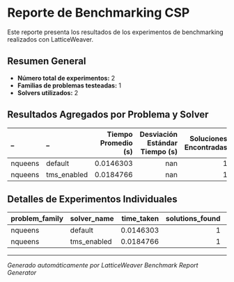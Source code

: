 # Reporte de Benchmarking CSP

Este reporte presenta los resultados de los experimentos de benchmarking realizados con LatticeWeaver.

## Resumen General

- **Número total de experimentos:** 2
- **Familias de problemas testeadas:** 1
- **Solvers utilizados:** 2

## Resultados Agregados por Problema y Solver

| _       | _           |   Tiempo Promedio (s) |   Desviación Estándar Tiempo (s) |   Soluciones Encontradas |   Nodos Explorados |   Backtracks |   Restricciones Chequeadas |   _ |
|:--------|:------------|----------------------:|---------------------------------:|-------------------------:|-------------------:|-------------:|---------------------------:|----:|
| nqueens | default     |             0.0146303 |                              nan |                        1 |                 11 |            0 |                          0 | 100 |
| nqueens | tms_enabled |             0.0184766 |                              nan |                        1 |                 11 |            0 |                          0 | 100 |

## Detalles de Experimentos Individuales

| problem_family   | solver_name   |   time_taken |   solutions_found |   nodes_explored |   backtracks |   constraints_checked | solution_valid   |
|:-----------------|:--------------|-------------:|------------------:|-----------------:|-------------:|----------------------:|:-----------------|
| nqueens          | default       |    0.0146303 |                 1 |               11 |            0 |                     0 | True             |
| nqueens          | tms_enabled   |    0.0184766 |                 1 |               11 |            0 |                     0 | True             |


---

*Generado automáticamente por LatticeWeaver Benchmark Report Generator*
